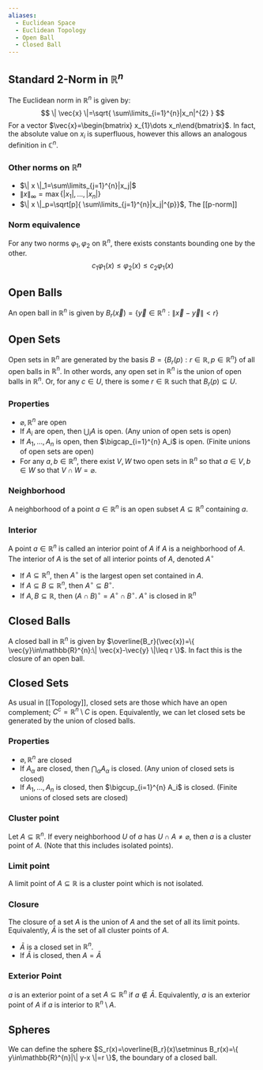 ```yaml
---
aliases:
  - Euclidean Space
  - Euclidean Topology
  - Open Ball
  - Closed Ball
---
```

## Standard 2-Norm in $\mathbb{R}^{n}$
The Euclidean norm in $\mathbb{R}^{n}$ is given by:
$$
\| \vec{x} \|=\sqrt{ \sum\limits_{i=1}^{n}|x_n|^{2} }
$$
For a vector $\vec{x}=\begin{bmatrix} x_{1}\dots x_n\end{bmatrix}$. In fact, the absolute value on $x_i$ is superfluous, however this allows an analogous definition in $\mathbb{C}^{n}$.
### Other norms on $\mathbb{R}^{n}$
- $\| x \|_1=\sum\limits_{j=1}^{n}|x_j|$
- $\| x \|_\infty=\max\{ |x_{1}|,\dots,|x_n|\}$
- $\| x \|_p=\sqrt[p]{  \sum\limits_{j=1}^{n}|x_j|^{p}}$, The [[p-norm]]
### Norm equivalence
For any two norms $\varphi_{1},\varphi_2$ on $\mathbb{R}^{n}$, there exists constants bounding one by the other.
$$
c_{1}\varphi_{1}(x)\leq\varphi_{2}(x)\leq c_{2}\varphi_{1}(x)
$$
## Open Balls
An open ball in $\mathbb{R}^{n}$ is given by $B_r(\vec{x})=\{ \vec{y}\in\mathbb{R}^{n}:\| \vec{x}-\vec{y} \|<r \}$
## Open Sets
Open sets in $\mathbb{R}^{n}$ are generated by the basis $B=\{ B_r(p):r\in\mathbb{R},p\in\mathbb{R}^{n} \}$ of all open balls in $\mathbb{R}^{n}$. In other words, any open set in $\mathbb{R}^{n}$ is the union of open balls in $\mathbb{R}^{n}$.
Or, for any $c\in U$, there is some $r\in\mathbb{R}$ such that $B_r(p)\subseteq U$.
### Properties
- $\varnothing,\mathbb{R}^{n}$ are open
- If $A_i$ are open, then $\bigcup_i A$ is open. (Any union of open sets is open)
- If $A_{1},\dots,A_n$ is open, then $\bigcap_{i=1}^{n} A_i$ is open. (Finite unions of open sets are open)
- For any $a,b\in\mathbb{R}^{n},$ there exist $V,W$ two open sets in $\mathbb{R}^{n}$ so that $a\in V,b\in W$ so that $V\cap W=\varnothing$.
### Neighborhood
A neighborhood of a point $a\in\mathbb{R}^{n}$ is an open subset $A\subseteq \mathbb{R}^{n}$ containing $a$.
### Interior
A point $a\in\mathbb{R}^{n}$ is called an interior point of $A$ if $A$ is a neighborhood of $A$.
The interior of $A$ is the set of all interior points of $A$, denoted $A^{\circ}$
- If $A\subseteq \mathbb{R}^{n}$, then $A^{\circ}$ is the largest open set contained in $A$.
- If $A\subseteq B\subseteq \mathbb{R}^{n}$, then $A^{\circ}\subseteq B^{\circ}$.
- If $A,B\subseteq \mathbb{R}$, then $(A\cap B)^{\circ}=A^{\circ}\cap B^{\circ}$.
$A^{\circ}$ is closed in $\mathbb{R}^{n}$
## Closed Balls
A closed ball in $\mathbb{R}^{n}$ is given by $\overline{B_r}(\vec{x})=\{ \vec{y}\in\mathbb{R}^{n}:\| \vec{x}-\vec{y} \|\leq r \}$. In fact this is the closure of an open ball.
## Closed Sets
As usual in [[Topology]], closed sets are those which have an open complement; $C^{c}=\mathbb{R}^{n}\setminus C$ is open. Equivalently, we can let closed sets be generated by the union of closed balls.
### Properties 
- $\varnothing,\mathbb{R}^{n}$ are closed
- If $A_\alpha$ are closed, then $\bigcap_\alpha A_\alpha$ is closed. (Any union of closed sets is closed)
- If $A_{1},\dots,A_n$ is closed, then $\bigcup_{i=1}^{n} A_i$ is closed. (Finite unions of closed sets are closed)
### Cluster point
Let $A\subseteq \mathbb{R}^{n}$. If every neighborhood $U$ of $a$ has $U\cap A\neq\varnothing$, then $a$ is a cluster point of $A$. (Note that this includes isolated points).
### Limit point
A limit point of $A\subseteq \mathbb{R}$ is a cluster point which is not isolated.
### Closure
The closure of a set $A$ is the union of $A$ and the set of all its limit points. 
Equivalently, $\bar{A}$ is the set of all cluster points of $A$.
- $\bar{A}$ is a closed set in $\mathbb{R}^{n}$.
- If $\bar{A}$ is closed, then $A=\bar{A}$
### Exterior Point
$a$ is an exterior point of a set $A\subseteq \mathbb{R}^{n}$ if $a\not\in \bar{A}$.
Equivalently, $a$ is an exterior point of $A$ if $a$ is interior to $\mathbb{R}^{n}\setminus A$.
## Spheres
We can define the sphere $S_r(x)=\overline{B_r}(x)\setminus B_r(x)=\{ y\in\mathbb{R}^{n}|\| y-x \|=r \}$, the boundary of a closed ball.
